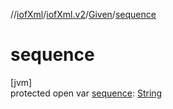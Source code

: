 //[iofXml](../../../index.md)/[iofXml.v2](../index.md)/[Given](index.md)/[sequence](sequence.md)

# sequence

[jvm]\
protected open var [sequence](sequence.md): [String](https://docs.oracle.com/javase/8/docs/api/java/lang/String.html)
